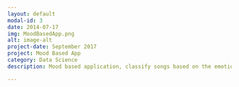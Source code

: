 ```yaml
---
layout: default
modal-id: 3
date: 2014-07-17
img: MoodBasedApp.png
alt: image-alt
project-date: September 2017
project: Mood Based App
category: Data Science
description: Mood based application, classify songs based on the emotions <a href="https://www.youtube.com/watch?v=OEpde5OcDqc&t=107s"><br>Youtube Link</a>.

---
```

